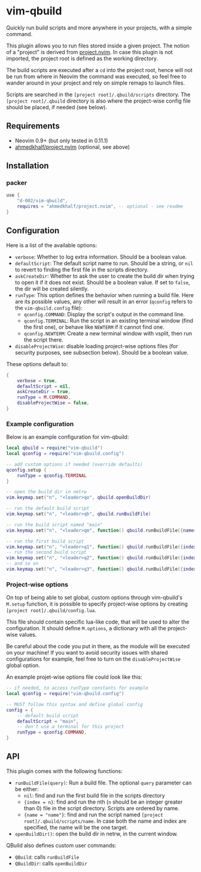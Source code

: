 # vim-qbuild
<!-- qbuild.nvim -->

Quickly run build scripts and more anywhere in your projects, with a simple command.

This plugin allows you to run files stored inside a given project.
The notion of a "project" is derived from [project.nvim](https://github.com/ahmedkhalf/project.nvim).
In case this plugin is not imported, the project root is defined as the working directory.

The build scripts are executed after a `cd` into the project root, hence will not be run from where in Neovim the command was executed, so feel free to wander around in your project and rely on simple remaps to launch files.

Scripts are searched in the `[project root]/.qbuild/scripts` directory.
The `[project root]/.qbuild` directory is also where the project-wise config file should be placed, if needed (see below).

## Requirements

- Neovim 0.9+ (but only tested in 0.11.1)
- [ahmedkhalf/project.nvim](https://github.com/ahmedkhalf/project.nvim) (optional, see above)

## Installation

### packer

```lua
use {
    "d-002/vim-qbuild",
    requires = "ahmedkhalf/project.nvim", -- optional - see readme
}
```

## Configuration

Here is a list of the available options:

- `verbose`: Whether to log extra information.
Should be a boolean value.
- `defaultScript`: The default script name to run.
Should be a string, or `nil` to revert to finding the first file in the scripts directory.
- `askCreateDir`: Whether to ask the user to create the build dir when trying to open it if it does not exist.
Should be a boolean value.
If set to `false`, the dir will be created silently.
- `runType`: This option defines the behavior when running a build file.
Here are its possible values, any other will result in an error (`qconfig` refers to the `vim-qbuild.config` file):
    - `qconfig.COMMAND`: Display the script's output in the command line.
    - `qconfig.TERMINAL`: Run the script in an existing terminal window (find the first one), or behave like `NEWTERM` if it cannot find one.
    - `qconfig.NEWTERM`: Create a new terminal window with vsplit, then run the script there.
- `disableProjectWise`: disable loading project-wise options files (for security purposes, see subsection below).
Should be a boolean value.

These options default to:

```lua
{
    verbose = true,
    defaultScript = nil,
    askCreateDir = true,
    runType = M.COMMAND,
    disableProjectWise = false,
}
```

### Example configuration

Below is an example configuration for vim-qbuild:

```lua
local qbuild = require("vim-qbuild")
local qconfig = require("vim-qbuild.config")

-- add custom options if needed (override defaults)
qconfig.setup {
    runType = qconfig.TERMINAL
}

-- open the build dir in netrw
vim.keymap.set("n", "<leader>qo", qbuild.openBuildDir)

-- run the default build script
vim.keymap.set("n", "<leader>qb", qbuild.runBuildFile)

-- run the build script named "main"
vim.keymap.set("n", "<leader>qm", function() qbuild.runBuildFile({name="main"}) end)

-- run the first build script
vim.keymap.set("n", "<leader>q1", function() qbuild.runBuildFile({index=1}) end)
-- run the second build script
vim.keymap.set("n", "<leader>q2", function() qbuild.runBuildFile({index=2}) end)
-- and so on
vim.keymap.set("n", "<leader>q3", function() qbuild.runBuildFile({index=3}) end)
```

### Project-wise options

On top of being able to set global, custom options through vim-qbuild's `M.setup` function, it is possible to specify project-wise options by creating `[project root]/.qbuild/config.lua`.

This file should contain specific lua-like code, that will be used to alter the configuration.
It should define `M.options`, a dictionary with all the project-wise values.

Be careful about the code you put in there, as the module will be executed on your machine!
If you want to avoid security issues with shared configurations for example, feel free to turn on the `disableProjectWise` global option.

An example projet-wise options file could look like this:

```lua
-- if needed, to access runType constants for example
local qconfig = require("vim-qbuild.config")

-- MUST follow this syntax and define global config
config = {
    -- default build script
    defaultScript = "main",
    -- don't use a terminal for this project
    runType = qconfig.COMMAND,
}
```

## API

This plugin comes with the following functions:

- `runBuildFile(query)`: Run a build file.
The optional `query` parameter can be either:
    - `nil`: find and run the first build file in the scripts directory
    - `{index = n}`: find and run the nth (`n` should be an integer greater than 0) file in the script directory.
    Scripts are ordered by name.
    - `{name = "name"}`: find and run the script named `[project root]/.qbuild/scripts/name`.
    In case both the name and index are specified, the name will be the one target.
- `openBuildDir()`: open the build dir in netrw, in the current window.

QBuild also defines custom user commands:

- `QBuild`: calls `runBuildFile`
- `QBuildDir`: calls `openBuildDir`
